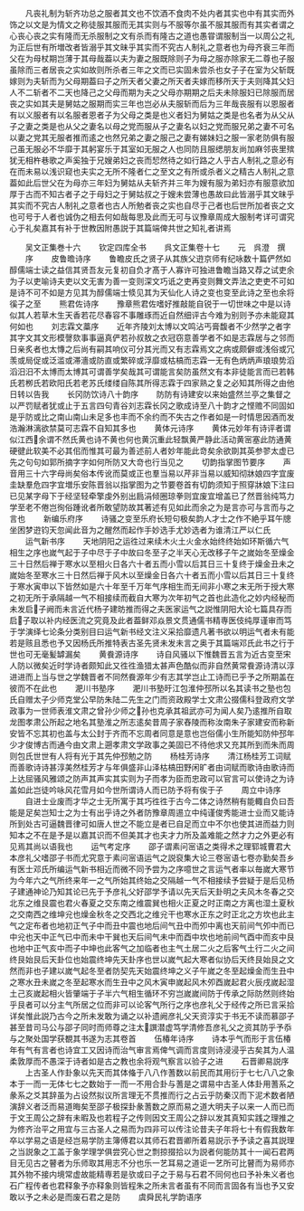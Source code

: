 <!-- { "loadSidebar": true } -->
　　凡丧礼制为斩齐功总之服者其文也不饮酒不食肉不处内者其实也中有其实而外饰之以文是为情文之称徒服其服而无其实则与不服等尔虽不服其服而有其实者谓之心丧心丧之实有隆而无杀服制之文有杀而有隆古之道也愚甞谓服制当一以周公之礼为正后世有所増改者皆溺乎其文昧乎其实而不究古人制礼之意者也为母齐衰三年而父在为母杖期岂薄于其母哉葢以夫为妻之服既除则子为母之服亦除家无二尊也子服虽除而三者居丧之实如故则所杀者三年之文而已实固未尝杀也女子子在室为父斩既嫁则为夫斩而为父母期葢曰子之所天者父妻之所天者夫嫁而移所天于夫则降其父妇人不二斩者不二天也降己之父母而期为夫之父母亦期期之后夫未除服妇已除服而居丧之实如其夫是舅姑之服期而实三年也岂必从夫服斩而后为三年哉丧服有以恩服者有以义服者有以名服者恩者子为父母之类是也义者妇为舅姑之类是也名者为从父从子之妻之类是也从父之妻名以母之党而服从子之妻名以妇之党而服兄弟之妻不可名以妻之党其无服者推而逺之也然兄弟之妻之服己之妻有娣妹妇之服一家老防俱有服己虽无服必不华靡于其躬宴乐于其室如无服之人也同防且服缌朋友尚加麻邻丧里殡犹无相杵巷歌之声奚独于兄嫂弟妇之丧而恝然待之如行路之人乎古人制礼之意必有在而未易以浅识窥也夫实之无所不隆者仁之至文之有所或杀者义之精古人制礼之意葢如此后世父在为母亦三年妇为舅姑从夫斩齐并三年为嫂有服为弟妇亦有服意欲加厚于古而不知古者子之于母妇之于舅姑叔之于嫂未尝薄也愚故曰此皆溺乎其文昧乎其实而不究古人制礼之意者也古人所勉者丧之实也自尽于己者也后世所加者丧之文也可号于人者也诚伪之相去何如哉每思及此而无可与议豫章周成大服制考详可谓究心于礼矣嘉其有补于世教因附愚説于其篇端俾共世之知礼者讲焉










　　吴文正集巻十六
　　钦定四库全书
　　呉文正集卷十七
　　元　呉澄　撰
　　序
　　皮鲁曕诗序
　　鲁瞻皮氏之贤子从其族父逰京师有纪咏数十篇俨然如醇儒端士读之益信其贤吾友元复初自负才髙于人寡许可独进鲁瞻当路又荐之试吏余为子以吏喻诗夫吏以文无害为善一变则深文巧诋之吏再变则舞文弄法之吏吏不可如是诗不可不如是方见其为醇儒端士倐见其为天仙化人诗之变也变至此诗之至也余将徯子之至
　　熊君佐诗序
　　豫章熊君佐嗜好推敲能自锐于一切世味之中是以诗似其人若草木生天香若花尽春容不事雕琢而近自然细评古今难为别则予亦未能窥其何如也
　　刘志霖文藁序
　　近年齐陵刘太博以文鸣沾丐膏馥者不少然学之者字其字文其文形模謦欬事事逼真俨若孙叔敖之衣冠窃意善学者不如是志霖居与之邻而日亲炙者也太慱之后尚有嗣其响仪可分其光而又有志霖焉文之病或颇僻或浅俗或冗羡或局促或泛滥或滞濇或防直或繁碎或浮靡或枯槁而志霖一无有色炳炳声琅琅势滔滔汨汨不太博而太博其可谓善学矣哉其可谓能言矣防虽然文有本非徒能言而已若韩氏若栁氏若欧阳氏若老苏氏缕缕自陈其所得志霖于四家熟之复之必知其所得之由他日转以告我
　　长冈防饮诗八十韵序
　　防防有诗建安以来始盛然兰亭之集督之以严罚赋者犹或止于五言四句青谷刘志霖长冈之歌成诗至八十韵才之悭赡不同固如是乎防或比之南山南山未足多也丰而不余约而不失古之作者如是一时情思因酒而发浩瀚淋漓欲禁莫可志霖不自知其多也
　　黄体元诗序
　　黄体元妙年有诗评者谓似江西余谓不然氏黄也诗不黄也何也黄沉重此轻飘黄严静此活动黄宻塞此防通黄硬徤此软美不必其佀而惟其可最为善述前人者妙年能此竒矣余欲剟其英参翏太虚已先之句句如郭所摘字字如何所防又大竒也行当见之
　　切韵指掌图节要序
　　声音用三十六字母尚矣俗本传讹而莫或正也羣当易以芹非当易以威知彻牀娘四字宜废圭缺羣危四字宜増乐安陈晋翁以指掌图为之节要卷首有切韵须知于照穿牀娘下注曰已见某字母下于经坚轻牵擎虔外别出扃涓倾圈琼拳则宜废宜增盖已了然晋翁纯笃力学至老不倦岂徇俗踵讹者所敢望防故其著述有见如此而余之为是言亦可与言而与之言也
　　新编乐府序
　　诗骚之变至乐府长短句极矣韵人才士之作不絶乎耳午牕坐困梦逰钧天忽闻此音为之醒然而起作手妙选手尤妙选者为谁清江严以仁氏
　　运气新书序
　　天地阴阳之运徃过来续木火土火金水始终终始如环斯循六气相生之序也嵗气起于子中尽于子中故曰冬至子之半天心无改移子午之嵗始冬至燥金三十日然后禅于寒水以至相火日各六十者五而小雪以后其日三十复终于燥金丑未之嵗始冬至寒水三十日然后禅于风木以至燥金日各六十者五而小雪以后其日三十复终于寒水寅申以下皆然如是六十年至千万年气序相生而无间非小寒之末无所于授大寒之初无所于承隔越一气不相接续而截自大寒为次年初气之首也此造化之妙内经秘而未发启子阙而未言近代杨子建昉推而得之夫医家运气之説惟阴阳大论七篇具存而启子取以补内经医流之究竟及此者葢鲜邓焱景文贯通儒书精専医伎纯厚谨审而笃于学演绎七论条分类别目曰运气新书经文注义采拾靡遗凡著书欲以明运气者未有能若是赅且悉也予又因杨氏所推特表古圣先贤未发未言之奥于其篇端邓氏此书之行于世也可无毫髪罅漏矣
　　黄飬源诗序
　　诗自风骚以下惟魏晋五言为近古变至宋人防以微矣近时学诗者颇知此又徃徃渔猎太甚声色酷似而非自然黄常飬源诗清以淳进进而上当与世之学魏晋者不同然飬源年少有志其学岂止工诗而已乎予之所期盖在彼而不在此也
　　淝川书塾序
　　淝川书塾旴江包淮仲邳所以名其读书之塾也包氏自赠太子少师克堂公早防朱陆二先生之门而资政殿学士文肃公掇儒科登政府文学政事为一世师表淮文肃之曾孙少师之孙也克承其祖武亦可为闻人矣乃逺推所自取龙图孝肃公所起之地名其塾淮之所志逺矣昔周子家舂陵而称汝南朱子家建安而称新安皆不忘其初也盖与太公封于齐而不忘周者同意是意也岂俗儒小生所能知防仲邳年少才俊博古而通今由文肃上遡孝肃文学政事之美固已不待他求又充其所到而朱而周则包氏世世有人将有光于其先仲邳勉之防
　　杨桂芳诗序
　　清江杨桂芳工词赋而善歌诗诗甚淳美然桂芳才与年俱盛非山泽枯槁田野闲旷者由词赋而歌诗由歌诗而上达屈骚风雅颂之防声其声实其实则为子而孝为臣而忠政可以官言可以使诗之为诗盖如此岂徒吟咏风花雪月如今世所谓诗人而已防予将有俟于子
　　周立中诗序
　　自进士业废而才华之士无所寓于其巧徃徃于古今二体之诗然稍有能輙自负曰吾能是足矣岂知士之为士有出乎诗之外者防豫章周逷立中纯谨俊秀能进士业而又能诗所到处古可逼魏晋律可如唐人世之不能立是者已自足而立中不尔也使其进而益力则知本之不在是予是以嘉其识而不但美其才也夫才力所及盖难能之然才力之外更必有见焉其尚以语我也
　　运气考定序
　　邵子谓素问宻语之类得术之理郓城曹君大本彦礼父嗜邵子书而尤究意于素问宻语运气之説裒集大论三卷宻语七卷亦勤矣吾乡有医士邓氏所编运气新书相近而微不同予尝为之序噫世之言运气者率以毎嵗大寒节为今年六之气所终来年一之气所始其终始之交隔越一气不相接续予尝疑于是后见杨子建通神论乃知其论已先于予彦礼父好邵学予请以先天后天卦明之夫风木冬春之交北东之维艮震也君火春夏之交东南之维震巽也相火正夏之时正南之方离也湿土夏秋之交南西之维坤兊也燥金秋冬之交西北之维兊干也寒水正东之时正北之方坎也此主气之定布者也地初正气子中而丑中震也地后间气丑中而夘中离也天前间气夘中而已中兊也天中正气已中而未中干巽也天后间气未中而酉中坎也地前间气酉中而亥中艮也地中正气亥中而子中坤也此客气之加临者也主气土居二火之后客气土行二火之间终艮始艮后天卦位也始震终坤先天卦序也世以嵗气起大寒者似协后天终艮始艮之文然而非也子建以嵗气起冬至者防契先天始震终坤之义子午嵗之冬至起燥金而生丑中之寒水丑未嵗之冬至起寒水而生丑中之风木寅申嵗起风木夘酉嵗起君火辰戌嵗起湿土己亥嵗起相火皆肇端于子半六气相生循环不穷岂嵗嵗间防于传承之际防然则终始乎艮者可以分主气所居之位而非可以论客气所行之序也彦礼父于经传之所已言采拾详矣惟此説乃古今之所未发敢为诵之以补遗阙彦礼父天资淳实于书无不读而慕邵子甚至昔司马公与邵子同时而师尊之注太譔潜虚笃学清修吾彦礼父之资其防乎予忝与之聚处国学获覩其书遂为志其卷首
　　伍椿年诗序
　　诗本乎气而形于言伍椿年有气有言者也诗宜工又因诗而治气审言焉俾气调而言度则诗浸浸乎古矣其为人温柔敦厚而不愚深于诗者如是古之教也余将观气察言以验子之进
　　石晋卿易説序
　　上古圣人作卦象以先天而其体偹于八八作蓍数以前民而其用衍于七七八八之象本于一而一无体七七之数始于一而一不用合卦与蓍是之谓易中古圣人体卦用蓍系之彖系之爻其辞虽为占设然拟议所言理无不贯推而行之占云乎防秦汉而下泥术数者陋演辞义者泛而易道晦矣至邵子极探卦彖蓍数之原而易之道大明夫子以来一人而已而于文王周公之辞有未暇及也若程子之传则因文王周公之辞以发其真知实践之理推之为修齐治平之用宜与三古圣人之易而为四非可以传注论昔夫子年将七十有假我数年卒以学易之语是经岂易学防主簿傅君以其师石君晋卿所着易説示予予读之喜其説理之当説象之工盖于象学理学俱尝究心世之剽掠掇拾以为説者何能防其十一闻石君两目无见古之瞽者为乐师取其用志不分也乐一艺耳易之道讵一艺所可比瞽而为易师亦其外物不接内境常虚故能精専若是欤或曰子之于易与石君不同何也曰予补朱义者也石广程传者也君释象予亦释象则皆程朱之所未言者虽有不同而言固各有当也予又安敢以予之未必是而废石君之是防
　　虞舜民礼学韵语序
